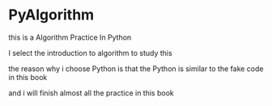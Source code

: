# PyAlgorithm
this is a Algorithm Practice In Python

I select the introduction to algorithm to study this

the reason why i choose Python is that the Python is similar to the fake code in this book

and i will finish almost all the practice in this book
